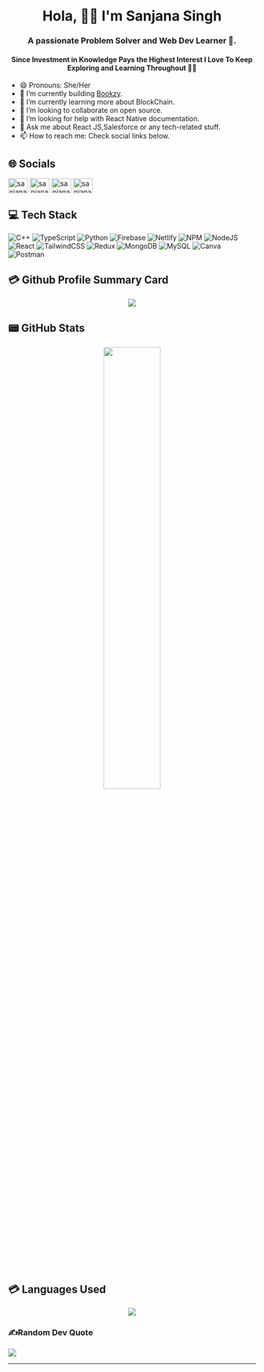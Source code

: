 <h1 align="center"> Hola,  <span className="wave" role="img" aria-labelledby="wave">
                  👋🏻
                </span> I'm Sanjana Singh</h1>
<h3 align="center">A passionate Problem Solver and Web Dev Learner 🙌.</h3>
<h4 align="center">Since Investment in Knowledge Pays the Highest Interest I Love To Keep Exploring and Learning Throughout 🎯🎯</h4>

<!-- # 💫 About Me : -->
- 😄 Pronouns: She/Her
- 🔭 I’m currently building [Bookzy](https://www.bookzy.in/).
- 🌱 I’m currently learning more about BlockChain.
- 👯 I’m looking to collaborate on open source.
- 🤔 I’m looking for help with React Native documentation.
- 💬 Ask me about React JS,Salesforce or any tech-related stuff.
- 📫 How to reach me: Check social links below.

## 🌐 Socials
<p align="left">
<a href=https://www.linkedin.com/in/sanjana-singh5738/" target="blank"><img align="center" src="https://raw.githubusercontent.com/rahuldkjain/github-profile-readme-generator/master/src/images/icons/Social/linked-in-alt.svg" alt="sanjanas6/" height="30" width="40" /></a>
<a href="https://twitter.com/Sanjana5738?t=fQNW_E-ZV_Oa_Tq49LOS7A&s=09" target="blank"><img align="center" src="https://raw.githubusercontent.com/rahuldkjain/github-profile-readme-generator/master/src/images/icons/Social/twitter.svg" alt="sanjanas6" height="30" width="40" /></a>
<a href="https://www.hackerrank.com/sanjanasinghcs19"><img align="center" src="https://raw.githubusercontent.com/rahuldkjain/github-profile-readme-generator/master/src/images/icons/Social/hackerrank.svg" alt="sanjanas6" height="30" width="40" /></a>
<a href="https://leetcode.com/sanjanasingh7774/" target="blank"><img align="center" src="https://raw.githubusercontent.com/rahuldkjain/github-profile-readme-generator/master/src/images/icons/Social/leet-code.svg" alt="sanjanas6" height="30" width="40" /></a>
</p>

## 💻 Tech Stack
![C++](https://img.shields.io/badge/C++-00599C.svg?&style=for-the-badge&logo=cplusplus&logoColor=white)
![TypeScript](https://img.shields.io/badge/typescript-%23007ACC.svg?style=for-the-badge&logo=typescript&logoColor=white) 
![Python](https://img.shields.io/badge/python-3670A0?style=for-the-badge&logo=python&logoColor=ffdd54) 
![Firebase](https://img.shields.io/badge/firebase-%23039BE5.svg?style=for-the-badge&logo=firebase) 
![Netlify](https://img.shields.io/badge/netlify-%23000000.svg?style=for-the-badge&logo=netlify&logoColor=#00C7B7)
![NPM](https://img.shields.io/badge/NPM-%23000000.svg?style=for-the-badge&logo=npm&logoColor=white) 
![NodeJS](https://img.shields.io/badge/node.js-6DA55F?style=for-the-badge&logo=node.js&logoColor=white)
![React](https://img.shields.io/badge/react-%2320232a.svg?style=for-the-badge&logo=react&logoColor=%2361DAFB) 
![TailwindCSS](https://img.shields.io/badge/tailwindcss-%2338B2AC.svg?style=for-the-badge&logo=tailwind-css&logoColor=white) 
![Redux](https://img.shields.io/badge/redux-%23593d88.svg?style=for-the-badge&logo=redux&logoColor=white) 
![MongoDB](https://img.shields.io/badge/MongoDB-%234ea94b.svg?style=for-the-badge&logo=mongodb&logoColor=white)
![MySQL](https://img.shields.io/badge/mysql-%2300f.svg?style=for-the-badge&logo=mysql&logoColor=white) 
![Canva](https://img.shields.io/badge/Canva-%2300C4CC.svg?style=for-the-badge&logo=Canva&logoColor=white) 
![Postman](https://img.shields.io/badge/Postman-FF6C37?style=for-the-badge&logo=postman&logoColor=white) 
<!-- ![Heroku](https://img.shields.io/badge/heroku-%23430098.svg?style=for-the-badge&logo=heroku&logoColor=white)  -->


## 💳 Github Profile Summary Card
<p align="center">
  <img src="https://github-profile-summary-cards.vercel.app/api/cards/profile-details?username=sanjanas6&theme=vue"/>
</p>

## 📟 GitHub Stats
<!-- <p align="center">
	<img width="48%" src="https://github-readme-stats.vercel.app/api?username=sanjanas6&show_icons=true&theme=vue&count_private=true" />
</p> -->
<p align="center">
	<img width="48%" src="https://github-readme-streak-stats.herokuapp.com/?user=sanjanas6&" />
</p>


## 💳 Languages Used
<p align="center">
  <img src="https://github-readme-stats.vercel.app/api/top-langs/?username=sanjanas6&theme=vue"/>
</p>

### ✍️Random Dev Quote
![](https://quotes-github-readme.vercel.app/api?type=horizontal&theme=vue)

---


<!-- <div align="center">

### Show some ❤️ by starring some of the repositories!

</div>
 -->
